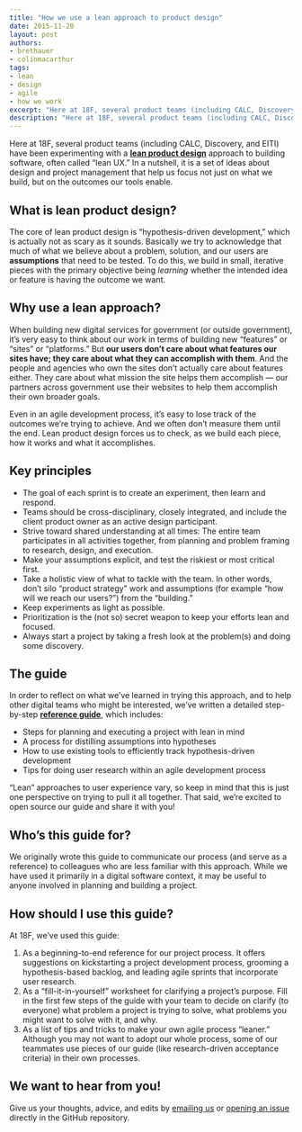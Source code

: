 ```yaml
---
title: "How we use a lean approach to product design"
date: 2015-11-20
layout: post
authors:
- brethauer
- colinmacarthur
tags:
- lean
- design
- agile
- how we work
excerpt: "Here at 18F, several product teams (including CALC, Discovery, and EITI) have been experimenting with a lean product design approach to building software, often called “lean UX.” In a nutshell, it is a set of ideas about design and project management that help us focus not just on what we build, but on the outcomes our tools enable."
description: "Here at 18F, several product teams (including CALC, Discovery, and EITI) have been experimenting with a lean product design approach to building software, often called “lean UX.” In a nutshell, it is a set of ideas about design and project management that help us focus not just on what we build, but on the outcomes our tools enable."
---
```


Here at 18F, several product teams (including CALC, Discovery, and EITI)
have been experimenting with a **[lean product design](https://pages.18f.gov/lean-product-design/)** approach to
building software, often called “lean UX.” In a nutshell, it is a set of
ideas about design and project management that help us focus not just on
what we build, but on the outcomes our tools enable.

## What is lean product design?

The core of lean product design is “hypothesis-driven development,”
which is actually not as scary as it sounds. Basically we try to
acknowledge that much of what we believe about a problem, solution, and
our users are **assumptions** that need to be tested. To do this, we
build in small, iterative pieces with the primary objective being
*learning* whether the intended idea or feature is having the outcome we
want.

## Why use a lean approach?

When building new digital services for government (or outside
government), it’s very easy to think about our work in terms of building
new “features” or “sites” or “platforms.” But **our users don’t care
about what features our sites have; they care about what they can
accomplish with them**. And the people and agencies who own the sites
don’t actually care about features either. They care about what mission
the site helps them accomplish — our partners across government use
their websites to help them accomplish their own broader goals.

Even in an agile development process, it’s easy to lose track of the
outcomes we’re trying to achieve. And we often don’t measure them until
the end. Lean product design forces us to check, as we build each piece,
how it works and what it accomplishes.

## Key principles

-   The goal of each sprint is to create an experiment, then learn and respond.
-   Teams should be cross-disciplinary, closely integrated, and include the client product owner as an active design participant.
-   Strive toward shared understanding at all times: The entire team participates in all activities together, from planning and problem framing to research, design, and execution.
-   Make your assumptions explicit, and test the riskiest or most critical first.
-   Take a holistic view of what to tackle with the team. In other words, don’t silo “product strategy” work and assumptions (for example “how will we reach our users?”) from the “building.”
-   Keep experiments as light as possible.
-   Prioritization is the (not so) secret weapon to keep your efforts lean and focused.
-   Always start a project by taking a fresh look at the problem(s) and doing some discovery.

## The guide

In order to reflect on what we’ve learned in trying this approach, and
to help other digital teams who might be interested, we’ve written a
detailed step-by-step
**[reference guide](https://pages.18f.gov/lean-product-design/)**,
which includes:

-   Steps for planning and executing a project with lean in mind
-   A process for distilling assumptions into hypotheses
-   How to use existing tools to efficiently track hypothesis-driven development
-   Tips for doing user research within an agile development process

“Lean” approaches to user experience vary, so keep in mind that this is
just one perspective on trying to pull it all together. That said, we’re
excited to open source our guide and share it with you!

## Who’s this guide for?

We originally wrote this guide to communicate our process (and serve as
a reference) to colleagues who are less familiar with this approach.
While we have used it primarily in a digital software context, it may be
useful to anyone involved in planning and building a project.

## How should I use this guide?

At 18F, we’ve used this guide:

1.  As a beginning-to-end reference for our project process. It offers suggestions on kickstarting a project development process, grooming a hypothesis-based backlog, and leading agile sprints that incorporate user research.
2.  As a “fill-it-in-yourself” worksheet for clarifying a project’s purpose. Fill in the first few steps of the guide with your team to decide on clarify (to everyone) what problem a project is trying to solve, what problems you might want to solve with it, and why.
3.  As a list of tips and tricks to make your own agile process “leaner.” Although you may not want to adopt our whole process, some of our teammates use pieces of our guide (like research-driven acceptance criteria) in their own processes.

## We want to hear from you!

Give us your thoughts, advice, and edits by [emailing
us](mailto:18f@gsa.gov) or [opening an
issue](https://github.com/18F/lean-product-design/issues) directly in the
GitHub repository.
